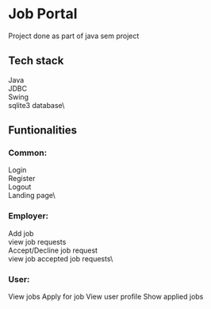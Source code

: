 # Job Portal 

Project done as part of java sem project 

## Tech stack
Java\
JDBC\
Swing\
sqlite3 database\

## Funtionalities

### Common:
Login\
Register\
Logout\
Landing page\

### Employer:
Add job\
view job requests\
Accept/Decline job request\
view job accepted job requests\

### User:
View jobs
Apply for job
View user profile
Show applied jobs







